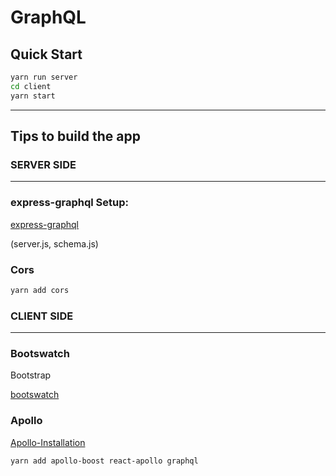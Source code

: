 # GraphQL

## Quick Start

```bash
yarn run server
cd client
yarn start
```

--------

## Tips to build the app

### SERVER SIDE
--------

### express-graphql Setup: 

[express-graphql](https://github.com/graphql/express-graphql)

(server.js, schema.js)

### Cors

 ```bash
 yarn add cors
 ```


### CLIENT SIDE
--------

### Bootswatch

Bootstrap

[bootswatch](https://bootswatch.com/cyborg/)

### Apollo

[Apollo-Installation](https://www.apollographql.com/docs/react/essentials/get-started.html)

```bash 
yarn add apollo-boost react-apollo graphql
```
